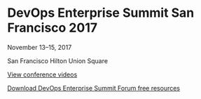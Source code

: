 # DevOps Enterprise Summit San Francisco 2017
<p>November 13–15, 2017</p>
<p>San Francisco Hilton Union Square</p>

<a href="http://bit.ly/itrevvideos">View conference videos</a>

<a href="https://itrevolution.com/devops-books/">Download DevOps Enterprise Summit Forum free resources</a>
